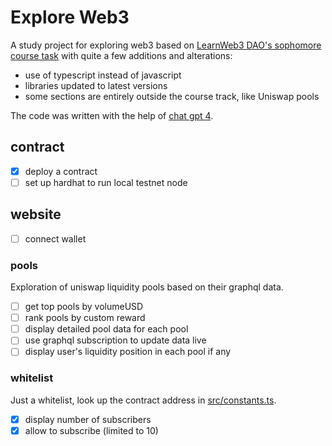 # Explore Web3

A study project for exploring web3 based on [LearnWeb3 DAO's sophomore course task](https://learnweb3.io/courses)
with quite a few additions and alterations:

- use of typescript instead of javascript
- libraries updated to latest versions
- some sections are entirely outside the course track, like Uniswap pools

The code was written with the help of [chat gpt 4](https://chat.openai.com/?model=gpt-4).

## contract

- [x] deploy a contract
- [ ] set up hardhat to run local testnet node

## website

- [ ] connect wallet

### pools

Exploration of uniswap liquidity pools based on their graphql data.

- [ ] get top pools by volumeUSD
- [ ] rank pools by custom reward
- [ ] display detailed pool data for each pool
- [ ] use graphql subscription to update data live
- [ ] display user's liquidity position in each pool if any

### whitelist

Just a whitelist, look up the contract address in [src/constants.ts](src/constants.ts).

- [x] display number of subscribers
- [x] allow to subscribe (limited to 10)

